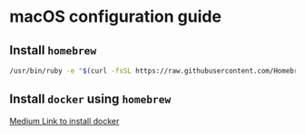 # macOS configuration guide

## Install `homebrew`

```bash
/usr/bin/ruby -e "$(curl -fsSL https://raw.githubusercontent.com/Homebrew/install/master/install)"
```


## Install `docker` using `homebrew`

[Medium Link to install docker](https://medium.com/@yutafujii_59175/a-complete-one-by-one-guide-to-install-docker-on-your-mac-os-using-homebrew-e818eb4cfc3)


